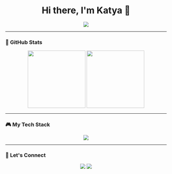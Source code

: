 <h1 align="center">Hi there, I'm Katya 👋</h1>

<p align="center">
  <img src="https://readme-typing-svg.herokuapp.com?color=facd60&lines=Unity+%7C+C%23+%7C+Game+Developer;Passionate+about+Game+Design;Always+learning+new+things!&center=true&width=500&height=50">
</p>

---

### 🌟 **GitHub Stats**
<div align="center">
  <img height="180em" src="https://github-readme-stats.vercel.app/api?username=katyazyubareva&show_icons=true&theme=gruvbox&hide_border=true&bg_color=151515&title_color=facd60&icon_color=e1ac00&text_color=c9d1d9" />
  <img height="180em" src="https://streak-stats.demolab.com?user=KatyaZubareva&theme=gruvbox&hide_border=true&border_radius=8" />
</div>

---

### 🎮 **My Tech Stack**
<p align="center">
  <img src="https://skillicons.dev/icons?i=unity,cs,cpp,python,js,html,css,react,figma,git" />
</p>

---

### 🚀 **Let's Connect**
<p align="center">
  <a href="https://www.linkedin.com/in/katyazyubareva"><img src="https://img.shields.io/badge/-LinkedIn-0a66c2?style=for-the-badge&logo=linkedin&logoColor=white" /></a>
  <a href="https://github.com/KatyaZubareva"><img src="https://img.shields.io/badge/-GitHub-181717?style=for-the-badge&logo=github&logoColor=white" /></a>
</p>
